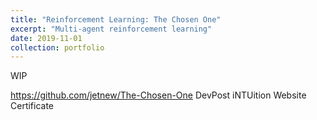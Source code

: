 ```yaml
---
title: "Reinforcement Learning: The Chosen One"
excerpt: "Multi-agent reinforcement learning"
date: 2019-11-01
collection: portfolio
---
```


WIP

https://github.com/jetnew/The-Chosen-One
DevPost
iNTUition Website
Certificate